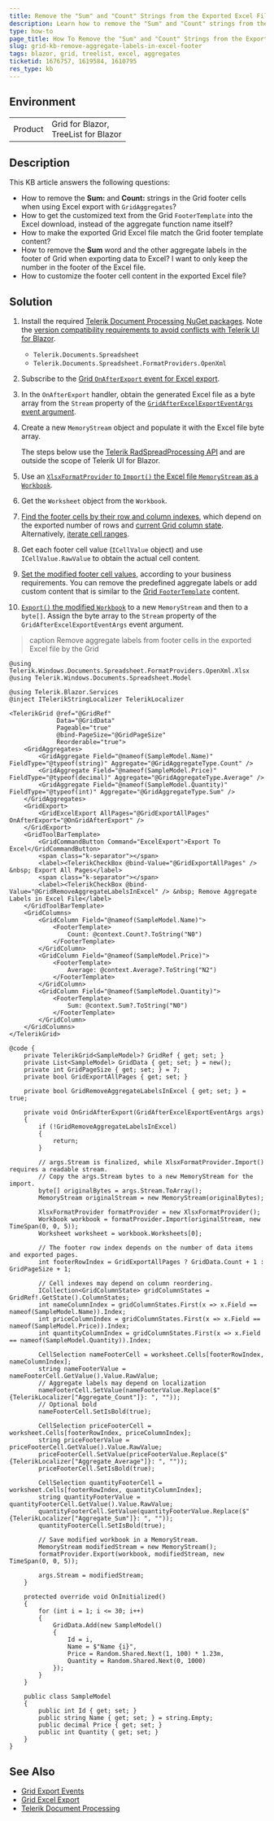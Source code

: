 ```yaml
---
title: Remove the "Sum" and "Count" Strings from the Exported Excel File by the Grid
description: Learn how to remove the "Sum" and "Count" strings from the exported Excel file by the Telerik Grid for Blazor. See how to add custom content to the footer cells in the generated Excel file.
type: how-to
page_title: How To Remove the "Sum" and "Count" Strings from the Exported Excel File by the Grid
slug: grid-kb-remove-aggregate-labels-in-excel-footer
tags: blazor, grid, treelist, excel, aggregates
ticketid: 1676757, 1619584, 1610795
res_type: kb
---
```


## Environment

<table>
    <tbody>
        <tr>
            <td>Product</td>
            <td>Grid for Blazor, <br /> TreeList for Blazor</td>
        </tr>
    </tbody>
</table>

## Description

This KB article answers the following questions:

* How to remove the **Sum:** and **Count:** strings in the Grid footer cells when using Excel export with `GridAggregates`?
* How to get the customized text from the Grid `FooterTemplate` into the Excel download, instead of the aggregate function name itself?
* How to make the exported Grid Excel file match the Grid footer template content?
* How to remove the **Sum** word and the other aggregate labels in the footer of Grid when exporting data to Excel? I want to only keep the number in the footer of the Excel file.
* How to customize the footer cell content in the exported Excel file?

## Solution

1. Install the required [Telerik Document Processing NuGet packages](https://docs.telerik.com/devtools/document-processing/libraries/radspreadprocessing/getting-started). Note the [version compatibility requirements to avoid conflicts with Telerik UI for Blazor](slug:dpl-kb-version-conflict-detected-telerik-zip).
    * `Telerik.Documents.Spreadsheet`
    * `Telerik.Documents.Spreadsheet.FormatProviders.OpenXml`
1. Subscribe to the [Grid `OnAfterExport` event for Excel export](slug:grid-export-events#onafterexport).
1. In the `OnAfterExport` handler, obtain the generated Excel file as a byte array from the `Stream` property of the [`GridAfterExcelExportEventArgs` event argument](/blazor-ui/api/telerik.blazor.components.gridafterexcelexporteventargs).
1. Create a new `MemoryStream` object and populate it with the Excel file byte array.

    The steps below use the [Telerik RadSpreadProcessing API](https://docs.telerik.com/devtools/document-processing/api/) and are outside the scope of Telerik UI for Blazor.

1. Use an [`XlsxFormatProvider` to `Import()` the Excel file `MemoryStream` as a `Workbook`](https://docs.telerik.com/devtools/document-processing/libraries/radspreadprocessing/formats-and-conversion/import-and-export-to-excel-file-formats/xlsx/xlsxformatprovider).
1. Get the `Worksheet` object from the `Workbook`.
1. [Find the footer cells by their row and column indexes](https://docs.telerik.com/devtools/document-processing/libraries/radspreadprocessing/working-with-cells/accessing-cells-of-worksheet), which depend on the exported number of rows and [current Grid column state](slug:grid-kb-column-state). Alternatively, [iterate cell ranges](https://docs.telerik.com/devtools/document-processing/libraries/radspreadprocessing/working-with-cells/iterating-used-cells).
1. Get each footer cell value (`ICellValue` object) and use `ICellValue.RawValue` to obtain the actual cell content.
1. [Set the modified footer cell values](https://docs.telerik.com/devtools/document-processing/libraries/radspreadprocessing/working-with-cells/get-set-clear-properties), according to your business requirements. You can remove the predefined aggregate labels or add custom content that is similar to the [Grid `FooterTemplate`](slug:grid-templates-column-footer) content.
1. [`Export()` the modified `Workbook`](https://docs.telerik.com/devtools/document-processing/libraries/radspreadprocessing/formats-and-conversion/import-and-export-to-excel-file-formats/xlsx/xlsxformatprovider) to a new `MemoryStream` and then to a `byte[]`. Assign the byte array to the `Stream` property of the `GridAfterExcelExportEventArgs` event argument.

>caption Remove aggregate labels from footer cells in the exported Excel file by the Grid

````RAZOR.skip-repl
@using Telerik.Windows.Documents.Spreadsheet.FormatProviders.OpenXml.Xlsx
@using Telerik.Windows.Documents.Spreadsheet.Model

@using Telerik.Blazor.Services
@inject ITelerikStringLocalizer TelerikLocalizer

<TelerikGrid @ref="@GridRef"
             Data="@GridData"
             Pageable="true"
             @bind-PageSize="@GridPageSize"
             Reorderable="true">
    <GridAggregates>
        <GridAggregate Field="@nameof(SampleModel.Name)" FieldType="@typeof(string)" Aggregate="@GridAggregateType.Count" />
        <GridAggregate Field="@nameof(SampleModel.Price)" FieldType="@typeof(decimal)" Aggregate="@GridAggregateType.Average" />
        <GridAggregate Field="@nameof(SampleModel.Quantity)" FieldType="@typeof(int)" Aggregate="@GridAggregateType.Sum" />
    </GridAggregates>
    <GridExport>
        <GridExcelExport AllPages="@GridExportAllPages" OnAfterExport="@OnGridAfterExport" />
    </GridExport>
    <GridToolBarTemplate>
        <GridCommandButton Command="ExcelExport">Export To Excel</GridCommandButton>
        <span class="k-separator"></span>
        <label><TelerikCheckBox @bind-Value="@GridExportAllPages" /> &nbsp; Export All Pages</label>
        <span class="k-separator"></span>
        <label><TelerikCheckBox @bind-Value="@GridRemoveAggregateLabelsInExcel" /> &nbsp; Remove Aggregate Labels in Excel File</label>
    </GridToolBarTemplate>
    <GridColumns>
        <GridColumn Field="@nameof(SampleModel.Name)">
            <FooterTemplate>
                Count: @context.Count?.ToString("N0")
            </FooterTemplate>
        </GridColumn>
        <GridColumn Field="@nameof(SampleModel.Price)">
            <FooterTemplate>
                Average: @context.Average?.ToString("N2")
            </FooterTemplate>
        </GridColumn>
        <GridColumn Field="@nameof(SampleModel.Quantity)">
            <FooterTemplate>
                Sum: @context.Sum?.ToString("N0")
            </FooterTemplate>
        </GridColumn>
    </GridColumns>
</TelerikGrid>

@code {
    private TelerikGrid<SampleModel>? GridRef { get; set; }
    private List<SampleModel> GridData { get; set; } = new();
    private int GridPageSize { get; set; } = 7;
    private bool GridExportAllPages { get; set; }

    private bool GridRemoveAggregateLabelsInExcel { get; set; } = true;

    private void OnGridAfterExport(GridAfterExcelExportEventArgs args)
    {
        if (!GridRemoveAggregateLabelsInExcel)
        {
            return;
        }

        // args.Stream is finalized, while XlsxFormatProvider.Import() requires a readable stream.
        // Copy the args.Stream bytes to a new MemoryStream for the import.
        byte[] originalBytes = args.Stream.ToArray();
        MemoryStream originalStream = new MemoryStream(originalBytes);

        XlsxFormatProvider formatProvider = new XlsxFormatProvider();
        Workbook workbook = formatProvider.Import(originalStream, new TimeSpan(0, 0, 5));
        Worksheet worksheet = workbook.Worksheets[0];

        // The footer row index depends on the number of data items and exported pages.
        int footerRowIndex = GridExportAllPages ? GridData.Count + 1 : GridPageSize + 1;

        // Cell indexes may depend on column reordering.
        ICollection<GridColumnState> gridColumnStates = GridRef!.GetState().ColumnStates;
        int nameColumnIndex = gridColumnStates.First(x => x.Field == nameof(SampleModel.Name)).Index;
        int priceColumnIndex = gridColumnStates.First(x => x.Field == nameof(SampleModel.Price)).Index;
        int quantityColumnIndex = gridColumnStates.First(x => x.Field == nameof(SampleModel.Quantity)).Index;

        CellSelection nameFooterCell = worksheet.Cells[footerRowIndex, nameColumnIndex];
        string nameFooterValue = nameFooterCell.GetValue().Value.RawValue;
        // Aggregate labels may depend on localization
        nameFooterCell.SetValue(nameFooterValue.Replace($"{TelerikLocalizer["Aggregate_Count"]}: ", ""));
        // Optional bold
        nameFooterCell.SetIsBold(true);

        CellSelection priceFooterCell = worksheet.Cells[footerRowIndex, priceColumnIndex];
        string priceFooterValue = priceFooterCell.GetValue().Value.RawValue;
        priceFooterCell.SetValue(priceFooterValue.Replace($"{TelerikLocalizer["Aggregate_Average"]}: ", ""));
        priceFooterCell.SetIsBold(true);

        CellSelection quantityFooterCell = worksheet.Cells[footerRowIndex, quantityColumnIndex];
        string quantityFooterValue = quantityFooterCell.GetValue().Value.RawValue;
        quantityFooterCell.SetValue(quantityFooterValue.Replace($"{TelerikLocalizer["Aggregate_Sum"]}: ", ""));
        quantityFooterCell.SetIsBold(true);

        // Save modified workbook in a MemoryStream.
        MemoryStream modifiedStream = new MemoryStream();
        formatProvider.Export(workbook, modifiedStream, new TimeSpan(0, 0, 5));

        args.Stream = modifiedStream;
    }

    protected override void OnInitialized()
    {
        for (int i = 1; i <= 30; i++)
        {
            GridData.Add(new SampleModel()
            {
                Id = i,
                Name = $"Name {i}",
                Price = Random.Shared.Next(1, 100) * 1.23m,
                Quantity = Random.Shared.Next(0, 1000)
            });
        }
    }

    public class SampleModel
    {
        public int Id { get; set; }
        public string Name { get; set; } = string.Empty;
        public decimal Price { get; set; }
        public int Quantity { get; set; }
    }
}
````

## See Also

* [Grid Export Events](slug:grid-export-events)
* [Grid Excel Export](slug:grid-export-excel)
* [Telerik Document Processing](slug:dpl-in-blazor)
